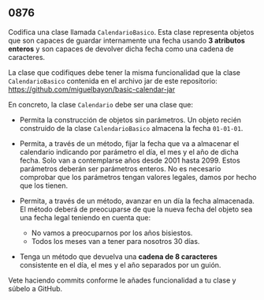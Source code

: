 ## 0876

Codifica una clase llamada `CalendarioBasico`. Esta clase representa objetos que son capaces de guardar internamente una fecha usando __3 atributos enteros__ y son capaces de devolver dicha fecha como una cadena de caracteres. 

La clase que codifiques debe tener la misma funcionalidad que la clase `CalendarioBasico` contenida en el archivo jar de este repositorio: https://github.com/miguelbayon/basic-calendar-jar

En concreto, la clase `Calendario` debe ser una clase que:

* Permita la construcción de objetos sin parámetros. Un objeto recién construido de la clase `CalendarioBasico` almacena la fecha `01-01-01`.

* Permita, a través de un método, fijar la fecha que va a almacenar el calendario indicando por parámetro el día, el mes y el año de dicha fecha. Solo van a contemplarse años desde 2001 hasta 2099. Estos parámetros deberán ser parámetros enteros. No es necesario comprobar que los parámetros tengan valores legales, damos por hecho que los tienen.

* Permita, a través de un método, avanzar en un día la fecha almacenada. El método deberá de preocuparse de que la nueva fecha del objeto sea una fecha legal teniendo en cuenta que:

  * No vamos a preocuparnos por los años bisiestos.
  * Todos los meses van a tener para nosotros 30 días.  

* Tenga un método que devuelva una __cadena de 8 caracteres__ consistente en el día, el mes y el año separados por un guión.

Vete haciendo commits conforme le añades funcionalidad a tu clase y súbelo a GitHub.
